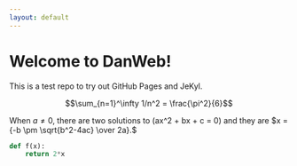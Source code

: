 ```yaml
---
layout: default
---
```


Welcome to DanWeb!
=================================

This is a test repo to try out GitHub Pages and JeKyl.

$$\sum_{n=1}^\infty 1/n^2 = \frac{\pi^2}{6}$$





When $a \ne 0$, there are two solutions to \(ax^2 + bx + c = 0\) and they are
$x = {-b \pm \sqrt{b^2-4ac} \over 2a}.$

```python
def f(x):
    return 2*x
```
